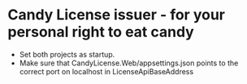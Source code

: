 # Candy License issuer - for your personal right to eat candy
- Set both projects as startup. 
- Make sure that CandyLicense.Web/appsettings.json points to the correct port on localhost in LicenseApiBaseAddress
